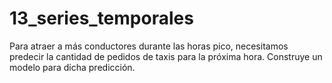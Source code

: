 # 13_series_temporales
Para atraer a más conductores durante las horas pico, necesitamos predecir la cantidad de pedidos de taxis para la próxima hora. Construye un modelo para dicha predicción.
